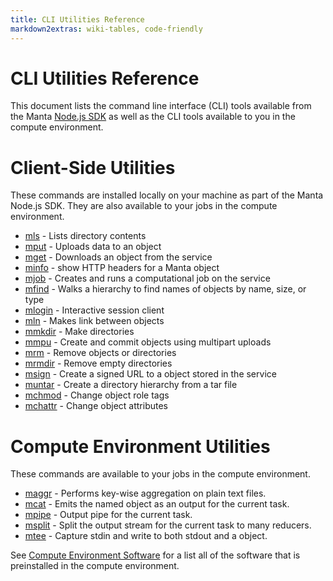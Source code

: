 ```yaml
---
title: CLI Utilities Reference
markdown2extras: wiki-tables, code-friendly
---
```


# CLI Utilities Reference

This document lists the command line interface (CLI) tools available from the
Manta [Node.js SDK](sdks.html#nodejs-sdk-and-cli) as well as the CLI tools available to you in the
compute environment.

# Client-Side Utilities

These commands are installed locally on your machine as part of the Manta Node.js SDK.
They are also available to your jobs in the compute environment.

* [mls](mls.html) - Lists directory contents
* [mput](mput.html) - Uploads data to an object
* [mget](mget.html) - Downloads an object from the service
* [minfo](minfo.html) - show HTTP headers for a Manta object
* [mjob](mjob.html) - Creates and runs a computational job on the service
* [mfind](mfind.html) - Walks a hierarchy to find names of objects by name, size, or type
* [mlogin](mlogin.html) - Interactive session client
* [mln](mln.html) - Makes link between objects
* [mmkdir](mmkdir.html) - Make directories
* [mmpu](mmpu.html) - Create and commit objects using multipart uploads
* [mrm](mrm.html) - Remove objects or directories
* [mrmdir](mrmdir.html) - Remove empty directories
* [msign](msign.html) - Create a signed URL to a object stored in the service
* [muntar](muntar.html) - Create a directory hierarchy from a tar file
* [mchmod](mchmod.html) - Change object role tags
* [mchattr](mchattr.html) - Change object attributes

# Compute Environment Utilities

These commands are available to your jobs in the compute environment.

* [maggr](maggr.html) - Performs key-wise aggregation on plain text files.
* [mcat](mcat.html) - Emits the named object as an output for the current task.
* [mpipe](mpipe.html) - Output pipe for the current task.
* [msplit](msplit.html) - Split the output stream for the current task to many reducers.
* [mtee](mtee.html) - Capture stdin and write to both stdout and a object.

See [Compute Environment Software](compute-instance-software.html) for a
list all of the software that is preinstalled in the compute environment.

